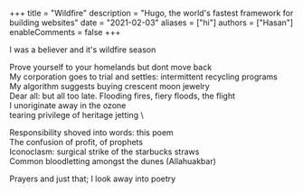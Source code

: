 +++
title = "Wildfire"
description = "Hugo, the world's fastest framework for building websites"
date = "2021-02-03"
aliases = ["hi"]
authors = ["Hasan"]
enableComments = false
+++

I was a believer and it's wildfire season

Prove yourself to your homelands but dont move back \
My corporation goes to trial and settles: intermittent recycling programs \
My algorithm suggests buying crescent moon jewelry \
Dear all: but all too late. Flooding fires, fiery floods, the flight \
I unoriginate away in the ozone \
tearing privilege of heritage jetting \

Responsibility shoved into words: this poem \
The confusion of profit, of prophets \
Iconoclasm: surgical strike of the starbucks straws \
Common bloodletting amongst the dunes (Allahuakbar)

Prayers and just that; I look away into poetry 